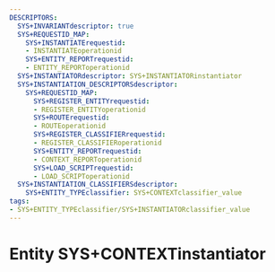 ```yaml
---
DESCRIPTORS:
  SYS+INVARIANTdescriptor: true
  SYS+REQUESTID_MAP:
    SYS+INSTANTIATErequestid:
    - INSTANTIATEoperationid
    SYS+ENTITY_REPORTrequestid:
    - ENTITY_REPORToperationid
  SYS+INSTANTIATORdescriptor: SYS+INSTANTIATORinstantiator
  SYS+INSTANTIATION_DESCRIPTORSdescriptor:
    SYS+REQUESTID_MAP:
      SYS+REGISTER_ENTITYrequestid:
      - REGISTER_ENTITYoperationid
      SYS+ROUTErequestid:
      - ROUTEoperationid
      SYS+REGISTER_CLASSIFIERrequestid:
      - REGISTER_CLASSIFIERoperationid
      SYS+ENTITY_REPORTrequestid:
      - CONTEXT_REPORToperationid
      SYS+LOAD_SCRIPTrequestid:
      - LOAD_SCRIPToperationid
  SYS+INSTANTIATION_CLASSIFIERSdescriptor:
    SYS+ENTITY_TYPEclassifier: SYS+CONTEXTclassifier_value
tags:
- SYS+ENTITY_TYPEclassifier/SYS+INSTANTIATORclassifier_value
---
```

# Entity SYS+CONTEXTinstantiator


